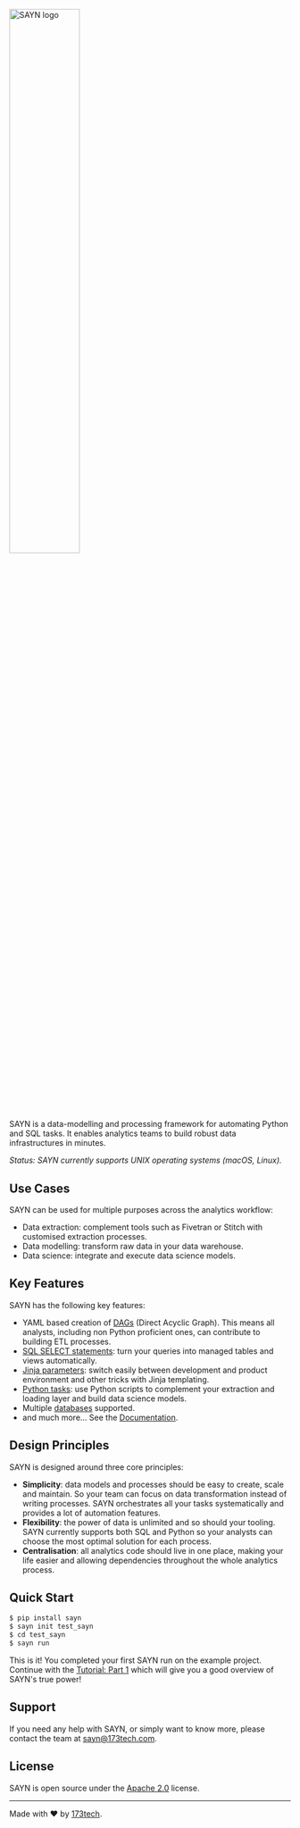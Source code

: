 <img
  src="https://173-static-files.s3.eu-west-2.amazonaws.com/sayn_docs/logos/sayn_logo.png"
  alt="SAYN logo"
  style="width: 50%; height: 50%;"
/>

#

SAYN is a data-modelling and processing framework for automating Python and SQL tasks. It enables analytics teams to build robust data infrastructures in minutes.

 *Status: SAYN currently supports UNIX operating systems (macOS, Linux).*

## Use Cases

SAYN can be used for multiple purposes across the analytics workflow:

* Data extraction: complement tools such as Fivetran or Stitch with customised extraction processes.
* Data modelling: transform raw data in your data warehouse.
* Data science: integrate and execute data science models.

## Key Features

SAYN has the following key features:

* YAML based creation of [DAGs](https://173tech.github.io/sayn/dags/) (Direct Acyclic Graph). This means all analysts, including non Python proficient ones, can contribute to building ETL processes.
* [SQL SELECT statements](https://173tech.github.io/sayn/tasks/autosql/): turn your queries into managed tables and views automatically.
* [Jinja parameters](https://173tech.github.io/sayn/parameters/): switch easily between development and product environment and other tricks with Jinja templating.
* [Python tasks](https://173tech.github.io/sayn/tasks/python/): use Python scripts to complement your extraction and loading layer and build data science models.
* Multiple [databases](https://173tech.github.io/sayn/databases/overview/) supported.
* and much more... See the [Documentation](https://173tech.github.io/sayn/).

## Design Principles

SAYN is designed around three core principles:

* **Simplicity**: data models and processes should be easy to create, scale and maintain. So your team can focus on data transformation instead of writing processes. SAYN orchestrates all your tasks systematically and provides a lot of automation features.
* **Flexibility**: the power of data is unlimited and so should your tooling. SAYN currently supports both SQL and Python so your analysts can choose the most optimal solution for each process.
* **Centralisation**: all analytics code should live in one place, making your life easier and allowing dependencies throughout the whole analytics process.

## Quick Start

```bash
$ pip install sayn
$ sayn init test_sayn
$ cd test_sayn
$ sayn run
```

This is it! You completed your first SAYN run on the example project. Continue with the [Tutorial: Part 1](https://173tech.github.io/sayn/tutorials/tutorial_part1/) which will give you a good overview of SAYN's true power!

## Support

If you need any help with SAYN, or simply want to know more, please contact the team at <sayn@173tech.com>.

## License

SAYN is open source under the [Apache 2.0](https://www.apache.org/licenses/LICENSE-2.0) license.

---

Made with :heart: by [173tech](https://www.173tech.com).

